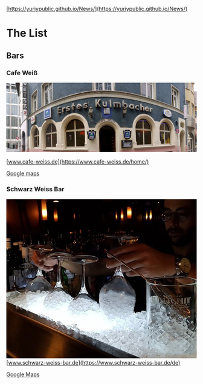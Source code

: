 [https://yuriypublic.github.io/News/](https://yuriypublic.github.io/News/)

# The List

## Bars

### Cafe Weiß
![](img.jpg)

[www.cafe-weiss.de](https://www.cafe-weiss.de/home/)

[Google maps](https://maps.app.goo.gl/gP1uRK64nqKcqRVn9)

 ### Schwarz Weiss Bar
 ![](media.jpg)
  [www.schwarz-weiss-bar.de](https://www.schwarz-weiss-bar.de/de)

[Google Maps](https://maps.app.goo.gl/XLB83ndpkPWW1k7q7)
  
